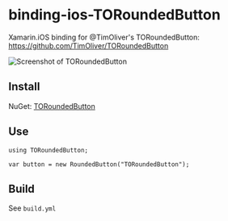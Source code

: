 # binding-ios-TORoundedButton
Xamarin.iOS binding for @TimOliver's TORoundedButton: https://github.com/TimOliver/TORoundedButton

![Screenshot of TORoundedButton](https://raw.githubusercontent.com/TimOliver/TORoundedButton/master/screenshot.jpg)

## Install

NuGet: [TORoundedButton](https://www.nuget.org/packages/TORoundedButton)

## Use

```
using TORoundedButton;

var button = new RoundedButton("TORoundedButton");
```

## Build
See `build.yml`